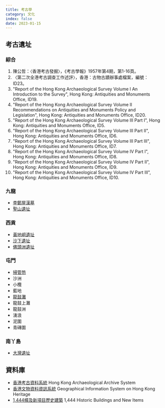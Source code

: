 ```yaml
---
title: 考古學
category: 文化
index: false
date: 2023-01-15
---
```

## 考古遺址
### 綜合
1. 陳公哲：〈香港考古發掘〉，《考古學報》1957年第4期，第1-16頁。
2. 〈第二次全港考古調查工作述評〉，香港：古物古蹟辦事處檔案，編號：ID23。
3. "Report of the Hong Kong Archaeological Survey Volume I An Introduction to the Survey", Hong Kong: Antiquities and Monuments Office, ID19.
4. "Report of the Hong Kong Archaeological Survey Volume II Recommendations on Antiquities and Monuments Policy and Legislation", Hong Kong: Antiquities and Monuments Office, ID20.
5. "Report of the Hong Kong Archaeological Survey Volume III Part I", Hong Kong: Antiquities and Monuments Office, ID5.
6. "Report of the Hong Kong Archaeological Survey Volume III Part II", Hong Kong: Antiquities and Monuments Office, ID6.
7. "Report of the Hong Kong Archaeological Survey Volume III Part III", Hong Kong: Antiquities and Monuments Office, ID7.
8. "Report of the Hong Kong Archaeological Survey Volume IV Part I", Hong Kong: Antiquities and Monuments Office, ID8.
9. "Report of the Hong Kong Archaeological Survey Volume IV Part II", Hong Kong: Antiquities and Monuments Office, ID9.
10. "Report of the Hong Kong Archaeological Survey Volume IV Part III", Hong Kong: Antiquities and Monuments Office, ID10.
### 九龍
- [李鄭屋漢墓](lei-cheng-uk-han-tomb-kowloon.md)
- [聖山遺址](sacred-hill-site-kowloon.md)
### 西貢
- [黃地峒遺址](wong-tei-tung-sai-kung.md)
- [沙下遺址](sha-ha-sai-kung.md)
- [佛頭洲遺址](junk-island-site-sai-kung.md)
### 屯門
- [掃管笏](so-kwun-wat-tuen-mun.md)
- 沙洲
- 小欖
- 藍地
- [龍鼓灘](lung-kwu-tan-tuen-mun.md)
- 龍鼓上灘
- 龍鼓洲
- 湧浪
- 泥圍
- 青磚圍
### 南丫島
- [大灣遺址](tai-wan-site-lamma-island.md)
## 資料庫
- [香港考古資料系統](https://hkaas.amo.gov.hk/hkaas/main.jsp?lang=2) Hong Kong Archaeological Archive System
- [香港文物資料資訊系統](https://gish.amo.gov.hk/internet/index.html?lang=zh-hk) Geographical Information System on Hong Kong Heritage
- [1,444幢及新項目歷史建築](https://www.aab.gov.hk/tc/historic-buildings/search-for-information-on-individual-buildings/index.html) 1,444 Historic Buildings and New Items